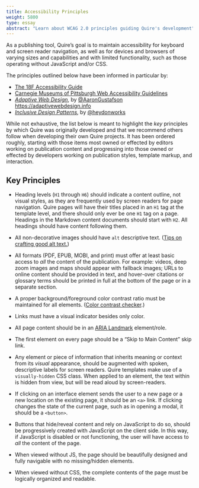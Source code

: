 ```yaml
---
title: Accessibility Principles
weight: 5800
type: essay
abstract: "Learn about WCAG 2.0 principles guiding Quire's development"
---
```


As a publishing tool, Quire’s goal is to maintain accessibility for keyboard and screen reader navigation, as well as for devices and browsers of varying sizes and capabilities and with limited functionality, such as those operating without JavaScript and/or CSS.

The principles outlined below have been informed in particular by:

- [The 18F Accessibility Guide](https://pages.18f.gov/accessibility)
- [Carnegie Museums of Pittsburgh Web Accessibility Guidelines](http://web-accessibility.carnegiemuseums.org)
- [*Adaptive Web Design*](https://adaptivewebdesign.info), by [@AaronGustafson](https://twitter.com/AaronGustafson) https://adaptivewebdesign.info
- [*Inclusive Design Patterns*](https://shop.smashingmagazine.com/products/inclusive-design-patterns), by [@heydonworks](https://twitter.com/heydonworks)

While not exhaustive, the list below is meant to highlight the *key* principles by which Quire was originally developed and that we recommend others follow when developing their own Quire projects. It has been ordered roughly, starting with those items most owned or effected by editors working on publication content and progressing into those owned or effected by developers working on publication styles, template markup, and interaction.

## Key Principles

- Heading levels (`H1` through `H6`) should indicate a content outline, not visual styles, as they are frequently used by screen readers for page navigation. Quire pages will have their titles placed in an `H1` tag at the template level, and there should only ever be one `H1` tag on a page. Headings in the Markdown content documents should start with `H2`. All headings should have content following them.

- All non-decorative images should have `alt` descriptive text. ([Tips on crafting good alt text.](https://webaim.org/techniques/alttext/))

- All formats (PDF, EPUB, MOBI, and print) must offer at least basic access to *all* the content of the publication. For example: videos, deep zoom images and maps should appear with fallback images; URLs to online content should be provided in text, and hover-over citations or glossary terms should be printed in full at the bottom of the page or in a separate section.

- A proper background/foreground color contrast ratio must be maintained for all elements. ([Color contrast checker](https://webaim.org/resources/contrastchecker/).)

- Links must have a visual indicator besides only color.

- All page content should be in an [ARIA Landmark](https://www.w3.org/TR/2017/NOTE-wai-aria-practices-1.1-20171214/examples/landmarks/index.html) element/role.

- The first element on every page should be a “Skip to Main Content” skip link.

- Any element or piece of information that inherits meaning or context from its *visual* appearance, should be augmented with spoken, descriptive labels for screen readers. Quire templates make use of a `visually-hidden` CSS class. When applied to an element, the text within is hidden from view, but will be read aloud by screen-readers.

- If clicking on an interface element sends the user to a new page or a new location on the existing page, it should be an `<a>` link. If clicking changes the state of the current page, such as in opening a modal, it should be a `<button>`.

- Buttons that hide/reveal content and rely on JavaScript to do so, should be progressively created with JavaScript on the client side. In this way, if JavaScript is disabled or not functioning, the user will have access to *all* the content of the page.

- When viewed without JS, the page should be beautifully designed and fully navigable with no missing/hidden elements.

- When viewed without CSS, the complete contents of the page must be logically organized and readable.
